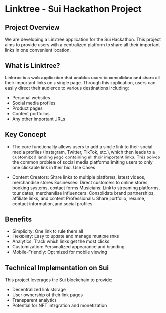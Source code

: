 # Linktree - Sui Hackathon Project

## Project Overview
We are developing a Linktree application for the Sui Hackathon. This project aims to provide users with a centralized platform to share all their important links in one convenient location.

## What is Linktree?
Linktree is a web application that enables users to consolidate and share all their important links on a single page. Through this application, users can easily direct their audience to various destinations including:

- Personal websites
- Social media profiles
- Product pages
- Content portfolios
- Any other important URLs

## Key Concept
- The core functionality allows users to add a single link to their social media profiles (Instagram, Twitter, TikTok, etc.), which then leads to a customized landing page containing all their important links. This solves the common problem of social media platforms limiting users to only one clickable link in their bio.
Use Cases

- Content Creators: Share links to multiple platforms, latest videos, merchandise stores
Businesses: Direct customers to online stores, booking systems, contact forms
Musicians: Link to streaming platforms, tour dates, merchandise
Influencers: Consolidate brand partnerships, affiliate links, and content
Professionals: Share portfolio, resume, contact information, and social profiles

## Benefits

- Simplicity: One link to rule them all
- Flexibility: Easy to update and manage multiple links
- Analytics: Track which links get the most clicks
- Customization: Personalized appearance and branding
- Mobile-Friendly: Optimized for mobile viewing

## Technical Implementation on Sui
This project leverages the Sui blockchain to provide:

- Decentralized link storage
- User ownership of their link pages
- Transparent analytics
- Potential for NFT integration and monetization